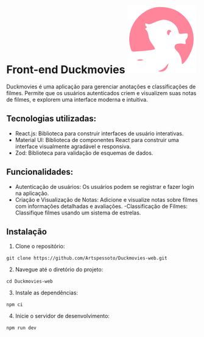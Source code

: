 # Front-end Duckmovies ![Duckmovies](src/assets/icons/duckmoviesLogo.svg)

Duckmovies é uma aplicação para gerenciar anotações e classificações de filmes. Permite que os usuários autenticados criem e visualizem suas notas de filmes, e explorem uma interface moderna e intuitiva.

## Tecnologias utilizadas:

- React.js: Biblioteca para construir interfaces de usuário interativas.
- Material UI: Biblioteca de componentes React para construir uma interface visualmente agradável e responsiva.
- Zod: Biblioteca para validação de esquemas de dados.

## Funcionalidades:

- Autenticação de usuários: Os usuários podem se registrar e fazer login na aplicação.
- Criação e Visualização de Notas: Adicione e visualize notas sobre filmes com informações detalhadas e avaliações.
  -Classificação de Filmes: Classifique filmes usando um sistema de estrelas.

## Instalação

1. Clone o repositório:

```
git clone https://github.com/Artspessoto/Duckmovies-web.git
```

2. Navegue até o diretório do projeto:

```
cd Duckmovies-web
```

3. Instale as dependências:

```
npm ci
```

4. Inicie o servidor de desenvolvimento:

```
npm run dev
```
